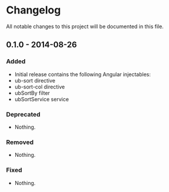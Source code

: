# Changelog
All notable changes to this project will be documented in this file.

## 0.1.0 - 2014-08-26

### Added
- Initial release contains the following Angular injectables:
 - ub-sort directive
 - ub-sort-col directive
 - ubSortBy filter
 - ubSortService service

### Deprecated
- Nothing.

### Removed
- Nothing.

### Fixed
- Nothing.